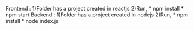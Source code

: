 Frontend : 1)Folder has a project created in reactjs 2)Run, * npm install * npm start Backend : 1)Folder has a project created in nodejs 2)Run, * npm install * node index.js

